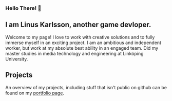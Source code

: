 ### Hello There! 👋

<!--
**Linnet5/Linnet5** is a ✨ _special_ ✨ repository because its `README.md` (this file) appears on your GitHub profile.

Here are some ideas to get you started:

- 🔭 I’m currently working on ...
- 🌱 I’m currently learning ...
- 👯 I’m looking to collaborate on ...
- 🤔 I’m looking for help with ...
- 💬 Ask me about ...
- 📫 How to reach me: ...
- 😄 Pronouns: ...
- ⚡ Fun fact: ...
-->

## I am Linus Karlsson, another game devloper.

Welcome to my page! I love to work with creative solutions and to fully immerse myself in an exciting project. I am an ambitious and independent worker, but work at my absolute best ability in an engaged team. Did my master studies in media technology and engineering at Linköping University.

## Projects

An overview of my projects, including stuff that isn't public on github can be found on my [portfolio page](https://linnet5.github.io/).
